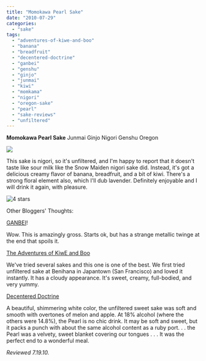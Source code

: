 ```yaml
---
title: "Momokawa Pearl Sake"
date: "2010-07-29"
categories: 
  - "sake"
tags: 
  - "adventures-of-kiwe-and-boo"
  - "banana"
  - "breadfruit"
  - "decentered-doctrine"
  - "ganbei"
  - "genshu"
  - "ginjo"
  - "junmai"
  - "kiwi"
  - "momkama"
  - "nigori"
  - "oregon-sake"
  - "pearl"
  - "sake-reviews"
  - "unfiltered"
---
```


**Momokawa Pearl Sake** Junmai Ginjo Nigori Genshu Oregon

![](http://www.rebeccagomezfarrell.com/gourmez/photos/pearlsake.jpg)

This sake is nigori, so it's unfiltered, and I'm happy to report that it doesn't taste like sour milk like the Snow Maiden nigori sake did. Instead, it's got a delicious creamy flavor of banana, breadfruit, and a bit of kiwi. There's a strong floral element also, which I'll dub lavender. Definitely enjoyable and I will drink it again, with pleasure.

![4 stars](http://www.rebeccagomezfarrell.com/wp-content/uploads/2009/02/rating_truffle1.gif "rating_truffle1")

Other Bloggers' Thoughts:

[GANBEI](http://dandancandrink.blogspot.com/2008/12/momokawa-pearl-junmai-ginjo-nigori.html)!

Wow. This is amazingly gross. Starts ok, but has a strange metallic twinge at the end that spoils it.

[The Adventures of KiwE and Boo](http://www.google.com/url?sa=t&source=blogsearch&cd=7&ved=0CDIQmAEwBg&url=http%3A%2F%2Fkiweandboo.blogspot.com%2F2007%2F06%2Fmomokawa-pearl-junmai-ginjo-nigori.html&ei=ORlNTNyLOMXflgeursj2DQ&usg=AFQjCNHSfJlnl92JTxzhkgW_ehQh5Zq0UQ)

We've tried several sakes and this one is one of the best. We first tried unfiltered sake at Benihana in Japantown (San Francisco) and loved it instantly. It has a cloudy appearance. It's sweet, creamy, full-bodied, and very yummy.

[Decentered Doctrine](http://decentereddoctrine.blogspot.com/2007/05/sake-oregon-style.html)

A beautiful, shimmering white color, the unfiltered sweet sake was soft and smooth with overtones of melon and apple. At 18% alcohol (where the others were 14.8%), the Pearl is no chic drink. It may be soft and sweet, but it packs a punch with about the same alcohol content as a ruby port. . . the Pearl was a velvety, sweet blanket covering our tongues . . . It was the perfect end to a wonderful meal.

_Reviewed 7.19.10._
